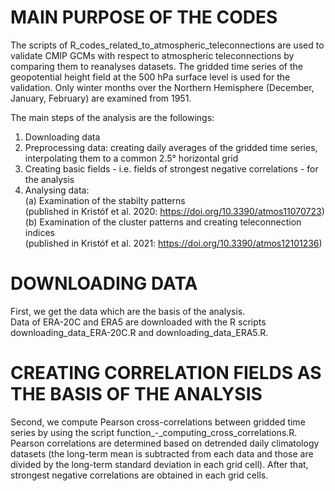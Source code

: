 # MAIN PURPOSE OF THE CODES

The scripts of R_codes_related_to_atmospheric_teleconnections are used to validate CMIP GCMs with respect to atmospheric teleconnections by comparing them to reanalyses datasets.
The gridded time series of the geopotential height field at the 500 hPa surface level is used for the validation. Only winter months over the Northern Hemisphere
(December, January, February) are examined from 1951.

The main steps of the analysis are the followings:
1. Downloading data
2. Preprocessing data: creating daily averages of the gridded time series, interpolating them to a common 2.5° horizontal grid
3. Creating basic fields - i.e. fields of strongest negative correlations - for the analysis
4. Analysing data: <br>
   (a) Examination of the stabilty patterns <br>
       (published in Kristóf et al. 2020: https://doi.org/10.3390/atmos11070723) <br>
   (b) Examination of the cluster patterns and creating teleconnection indices <br>
       (published in Kristóf et al. 2021: https://doi.org/10.3390/atmos12101236)
 
 # DOWNLOADING DATA
First, we get the data which are the basis of the analysis. <br>
Data of ERA-20C and ERA5 are downloaded with the R scripts downloading_data_ERA-20C.R and downloading_data_ERA5.R.

# CREATING CORRELATION FIELDS AS THE BASIS OF THE ANALYSIS
Second, we compute Pearson cross-correlations between gridded time series by using the script function_-_computing_cross_correlations.R. <br>
Pearson correlations are determined based on detrended daily climatology datasets 
(the long-term mean is subtracted from each data and those are divided by the long-term standard deviation in each grid cell).
After that, strongest negative correlations are obtained in each grid cells.

